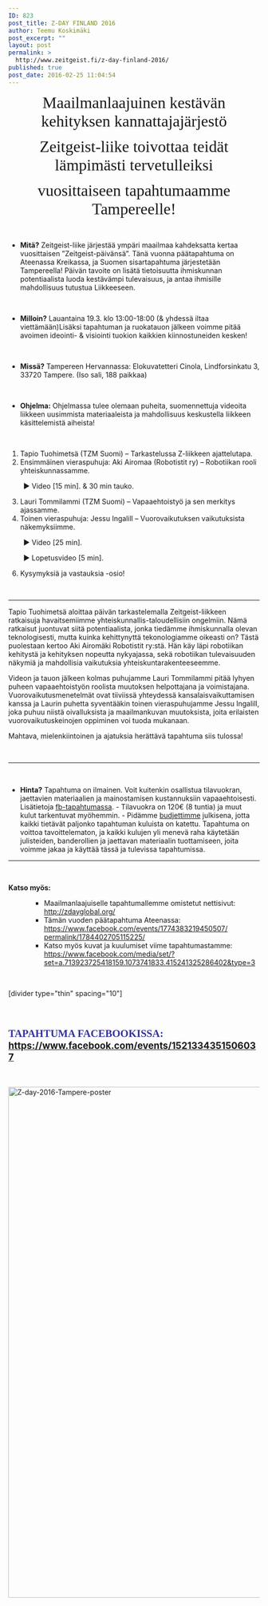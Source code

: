 ```yaml
---
ID: 823
post_title: Z-DAY FINLAND 2016
author: Teemu Koskimäki
post_excerpt: ""
layout: post
permalink: >
  http://www.zeitgeist.fi/z-day-finland-2016/
published: true
post_date: 2016-02-25 11:04:54
---
```

<p style="text-align: center;"><span class="fsl"><span style="font-size: 24pt; font-family: RBNo2Light;">Maailmanlaajuinen kestävän kehityksen kannattajajärjestö
</span></span></p>
<p style="text-align: center;"><span class="fsl"><span style="font-size: 24pt; font-family: RBNo2Light;">Zeitgeist-liike toivottaa teidät lämpimästi tervetulleiksi
</span></span></p>
<p style="text-align: center;"><span class="fsl"><span style="font-size: 24pt; font-family: RBNo2Light;">vuosittaiseen tapahtumaamme Tampereelle!</span>
</span></p>
&nbsp;
<ul>
	<li><span class="fsl"><span class="fsl"><span class="fsl"><strong>Mitä?</strong>
Zeitgeist-liike järjestää ympäri maailmaa kahdeksatta kertaa vuosittaisen ”Zeitgeist-päivänsä”. Tänä vuonna päätapahtuma on Ateenassa Kreikassa, ja Suomen sisartapahtuma järjestetään Tampereella! Päivän tavoite on lisätä tietoisuutta ihmiskunnan potentiaalista luoda kestävämpi tulevaisuus, ja antaa ihmisille mahdollisuus tutustua Liikkeeseen.
</span></span></span></li>
</ul>
&nbsp;
<ul>
	<li><strong>Milloin?</strong>
Lauantaina 19.3. klo 13:00-18:00
(&amp; yhdessä iltaa viettämään)<span class="_fbReactionComponent__eventDetailsContent fsl">Lisäksi tapahtuman ja ruokatauon jälkeen voimme pitää avoimen ideointi- &amp; visiointi tuokion kaikkien kiinnostuneiden kesken!</span></li>
</ul>
&nbsp;
<ul>
	<li><strong>Missä<span class="text_exposed_show">?</span></strong>
<span class="text_exposed_show"><span class="text_exposed_show"><span class="text_exposed_show">Tampereen Hervannassa: Elokuvatetteri Cinola, Lindforsinkatu 3, 33720 Tampere. (Iso sali, 188 paikkaa)
</span></span></span></li>
</ul>
&nbsp;
<ul>
	<li><strong>Ohjelma:</strong>
<span class="_fbReactionComponent__eventDetailsContent fsl"><span class="_fbReactionComponent__eventDetailsContent fsl"><span class="_fbReactionComponent__eventDetailsContent fsl"><span class="text_exposed_show">Ohjelmassa tulee olemaan puheita, suomennettuja videoita liikkeen uusimmista materiaaleista ja mahdollisuus keskustella liikkeen käsittelemistä aiheista!</span></span></span></span></li>
</ul>
&nbsp;
<ol>
	<li>Tapio Tuohimetsä (TZM Suomi) – Tarkastelussa Z-liikkeen ajattelutapa.</li>
	<li>Ensimmäinen vieraspuhuja: Aki Airomaa (Robotistit ry) – Robotiikan rooli yhteiskunnassamme.</li>
</ol>
<p style="padding-left: 30px;">► Video [15 min]. &amp; 30 min tauko.</p>

<ol start="3">
	<li>Lauri Tommilammi (TZM Suomi) – Vapaaehtoistyö ja sen merkitys ajassamme.</li>
	<li>Toinen vieraspuhuja: Jessu Ingalill – Vuorovaikutuksen vaikutuksista näkemyksiimme.</li>
</ol>
<p style="padding-left: 30px;">► Video [25 min].</p>
<p style="padding-left: 30px;">► Lopetusvideo [5 min].</p>

<ol start="6">
	<li>Kysymyksiä ja vastauksia -osio!</li>
</ol>
&nbsp;

<hr />

<span class="_fbReactionComponent__eventDetailsContent fsl"><span class="text_exposed_show">
Tapio Tuohimetsä aloittaa päivän tarkastelemalla Zeitgeist-liikkeen ratkaisuja havaitsemiimme yhteiskunnallis-taloudelli<wbr />siin ongelmiin. Nämä ratkaisut juontuvat siitä potentiaalista, jonka tiedämme ihmiskunnalla olevan teknologisesti, mutta kuinka kehittynyttä tekonologiamme oikeasti on? Tästä puolestaan kertoo Aki Airomäki Robotistit ry:stä. Hän käy läpi robotiikan kehitystä ja kehityksen nopeutta nykyajassa, sekä robotiikan tulevaisuuden näkymiä ja mahdollisia vaikutuksia yhteiskuntarakenteeseemme.<wbr /></span></span>

Videon ja tauon jälkeen kolmas puhujamme Lauri Tommilammi pitää lyhyen puheen vapaaehtoistyön roolista muutoksen helpottajana ja voimistajana. Vuorovaikutusmenetelmät ovat tiiviissä yhteydessä kansalaisvaikuttamisen kanssa ja Laurin puhetta syventääkin toinen vieraspuhujamme Jessu Ingalill, joka puhuu niistä oivalluksista ja maailmankuvan muutoksista, joita erilaisten vuorovaikutuskeinojen oppiminen voi tuoda mukanaan.

Mahtava, mielenkiintoinen ja ajatuksia herättävä tapahtuma siis tulossa!

&nbsp;

<hr />

&nbsp;
<ul>
	<li><strong>Hinta?</strong> Tapahtuma on ilmainen.
Voit kuitenkin osallistua tilavuokran, jaettavien materiaalien ja mainostamisen kustannuksiin vapaaehtoisesti. Lisätietoja <a href="https://www.facebook.com/events/1521334351506037">fb-tapahtumassa</a>.
- Tilavuokra on 120€ (8 tuntia) ja muut kulut tarkentuvat myöhemmin.
- Pidämme <a href="https://goo.gl/xfFw2h">budjettimme</a> julkisena, jotta kaikki tietävät paljonko tapahtuman kuluista on katettu. Tapahtuma on voittoa tavoittelematon, ja kaikki kulujen yli menevä raha käytetään julisteiden, banderollien ja jaettavan materiaalin tuottamiseen, joita voimme jakaa ja käyttää tässä ja tulevissa tapahtumissa.</li>
</ul>

<hr />

&nbsp;

<strong>Katso myös:</strong>
<ol>
<ol>
<ul>
	<li>Maailmanlaajuiselle tapahtumallemme omistetut nettisivut: <a href="http://l.facebook.com/l.php?u=http%3A%2F%2Fzdayglobal.org%2F&amp;h=nAQGiXd1a&amp;enc=AZOk4HnoTskMsUa1h9sm7QaayzeJSzfy5gS8nV2rXmql7Rt2vEA7fizj7NN770Ss-XY&amp;s=1" target="_blank" rel="nofollow nofollow">http://zdayglobal.org/</a></li>
	<li>Tämän vuoden päätapahtuma Ateenassa: <a href="https://www.facebook.com/events/1774383219450507/permalink/1784402705115225/" rel="nofollow">https://www.facebook.com/<wbr />events/1774383219450507/<wbr />permalink/1784402705115225/</a></li>
	<li>Katso myös kuvat ja kuulumiset viime tapahtumastamme: <a href="https://www.facebook.com/media/set/?set=a.713923725418159.1073741833.415241325286402&amp;type=3" rel="nofollow">https://www.facebook.com/<wbr />media/set/<wbr />?set=a.713923725418159.1073<wbr />741833.415241325286402&amp;typ<wbr />e=3</a></li>
</ul>
</ol>
</ol>
&nbsp;

[divider type="thin" spacing="10"]

&nbsp;
<h2><span style="font-family: RBNo2Light; color: #333399;">TAPAHTUMA FACEBOOKISSA: </span><span style="font-size: 14pt;"><a href="https://www.facebook.com/events/1521334351506037">https://www.facebook.com/events/1521334351506037</a></span></h2>
&nbsp;

<a href="http://www.zeitgeist.fi/wp-content/uploads/2016/02/Z-day_TZM_003-5-2.png"><img class=" size-large wp-image-824 aligncenter" src="http://www.zeitgeist.fi/wp-content/uploads/2016/02/Z-day_TZM_003-5-2-728x1024.png" alt="Z-day-2016-Tampere-poster" width="728" height="1024" /></a>